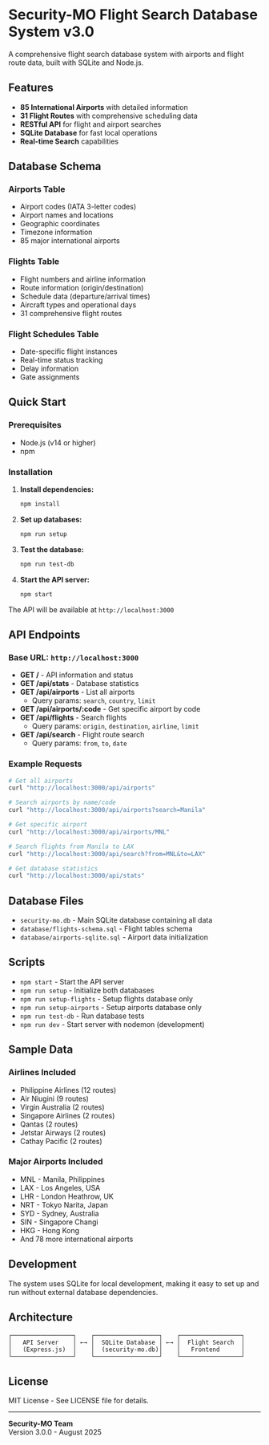 # Security-MO Flight Search Database System v3.0

A comprehensive flight search database system with airports and flight route data, built with SQLite and Node.js.

## Features

- **85 International Airports** with detailed information
- **31 Flight Routes** with comprehensive scheduling data
- **RESTful API** for flight and airport searches
- **SQLite Database** for fast local operations
- **Real-time Search** capabilities

## Database Schema

### Airports Table
- Airport codes (IATA 3-letter codes)
- Airport names and locations
- Geographic coordinates
- Timezone information
- 85 major international airports

### Flights Table
- Flight numbers and airline information
- Route information (origin/destination)
- Schedule data (departure/arrival times)
- Aircraft types and operational days
- 31 comprehensive flight routes

### Flight Schedules Table
- Date-specific flight instances
- Real-time status tracking
- Delay information
- Gate assignments

## Quick Start

### Prerequisites
- Node.js (v14 or higher)
- npm

### Installation

1. **Install dependencies:**
   ```bash
   npm install
   ```

2. **Set up databases:**
   ```bash
   npm run setup
   ```

3. **Test the database:**
   ```bash
   npm run test-db
   ```

4. **Start the API server:**
   ```bash
   npm start
   ```

The API will be available at `http://localhost:3000`

## API Endpoints

### Base URL: `http://localhost:3000`

- **GET /** - API information and status
- **GET /api/stats** - Database statistics
- **GET /api/airports** - List all airports
  - Query params: `search`, `country`, `limit`
- **GET /api/airports/:code** - Get specific airport by code
- **GET /api/flights** - Search flights
  - Query params: `origin`, `destination`, `airline`, `limit`
- **GET /api/search** - Flight route search
  - Query params: `from`, `to`, `date`

### Example Requests

```bash
# Get all airports
curl "http://localhost:3000/api/airports"

# Search airports by name/code
curl "http://localhost:3000/api/airports?search=Manila"

# Get specific airport
curl "http://localhost:3000/api/airports/MNL"

# Search flights from Manila to LAX
curl "http://localhost:3000/api/search?from=MNL&to=LAX"

# Get database statistics
curl "http://localhost:3000/api/stats"
```

## Database Files

- `security-mo.db` - Main SQLite database containing all data
- `database/flights-schema.sql` - Flight tables schema
- `database/airports-sqlite.sql` - Airport data initialization

## Scripts

- `npm start` - Start the API server
- `npm run setup` - Initialize both databases
- `npm run setup-flights` - Setup flights database only
- `npm run setup-airports` - Setup airports database only  
- `npm run test-db` - Run database tests
- `npm run dev` - Start server with nodemon (development)

## Sample Data

### Airlines Included
- Philippine Airlines (12 routes)
- Air Niugini (9 routes)
- Virgin Australia (2 routes)
- Singapore Airlines (2 routes)
- Qantas (2 routes)
- Jetstar Airways (2 routes)
- Cathay Pacific (2 routes)

### Major Airports Included
- MNL - Manila, Philippines
- LAX - Los Angeles, USA
- LHR - London Heathrow, UK
- NRT - Tokyo Narita, Japan
- SYD - Sydney, Australia
- SIN - Singapore Changi
- HKG - Hong Kong
- And 78 more international airports

## Development

The system uses SQLite for local development, making it easy to set up and run without external database dependencies.

## Architecture

```
┌─────────────────┐    ┌──────────────────┐    ┌─────────────────┐
│   API Server    │ ←→ │  SQLite Database │ ←→ │  Flight Search  │
│   (Express.js)  │    │  (security-mo.db)│    │   Frontend      │
└─────────────────┘    └──────────────────┘    └─────────────────┘
```

## License

MIT License - See LICENSE file for details.

---

**Security-MO Team**  
Version 3.0.0 - August 2025
